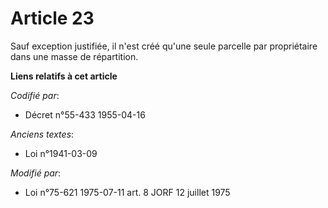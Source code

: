 # Article 23

Sauf exception justifiée, il n'est créé qu'une seule parcelle par propriétaire dans une masse de répartition.

**Liens relatifs à cet article**

_Codifié par_:

  - Décret n°55-433 1955-04-16

_Anciens textes_:

  - Loi n°1941-03-09

_Modifié par_:

  - Loi n°75-621 1975-07-11 art. 8 JORF 12 juillet 1975
